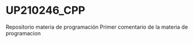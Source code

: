 # UP210246_CPP
Repositorio materia de programación 
Primer comentario de la materia de programacion 
